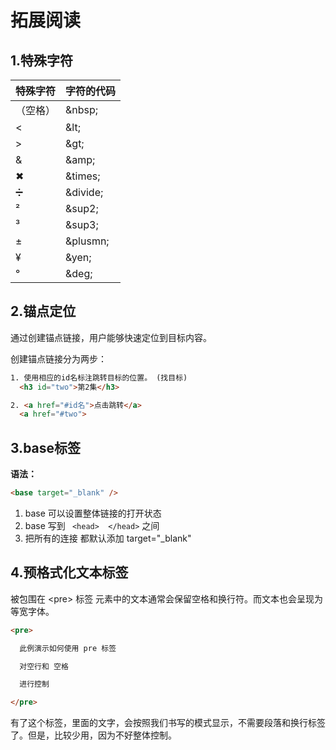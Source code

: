 # 拓展阅读

## 1.特殊字符

| 特殊字符 | 字符的代码 |
| -------- | ---------- |
| （空格） | \&nbsp;    |
| <        | \&lt;      |
| >        | \&gt;      |
| &        | \&amp;     |
| ✖        | \&times;   |
| ➗        | \&divide;  |
| ²        | \&sup2;    |
| ³        | \&sup3;    |
| ±        | \&plusmn;  |
| ¥        | \&yen;     |
| °        | \&deg;     |



## 2.锚点定位

通过创建锚点链接，用户能够快速定位到目标内容。

创建锚点链接分为两步：

```html
1. 使用相应的id名标注跳转目标的位置。 (找目标)
  <h3 id="two">第2集</h3> 

2. <a href="#id名">点击跳转</a>
  <a href="#two">   
```



## 3.base标签

**语法：**

```html
<base target="_blank" />
```

1. base 可以设置整体链接的打开状态   
2. base 写到 ` <head>  </head>`  之间
3. 把所有的连接 都默认添加 target="_blank"



## 4.预格式化文本标签

被包围在 \<pre> 标签 元素中的文本通常会保留空格和换行符。而文本也会呈现为等宽字体。

```html
<pre>

  此例演示如何使用 pre 标签

  对空行和 空格

  进行控制

</pre>
```

有了这个标签，里面的文字，会按照我们书写的模式显示，不需要段落和换行标签了。但是，比较少用，因为不好整体控制。